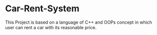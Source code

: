 # Car-Rent-System
This Project is based on a language of C++ and OOPs concept in which user can rent a car with its reasonable price.
